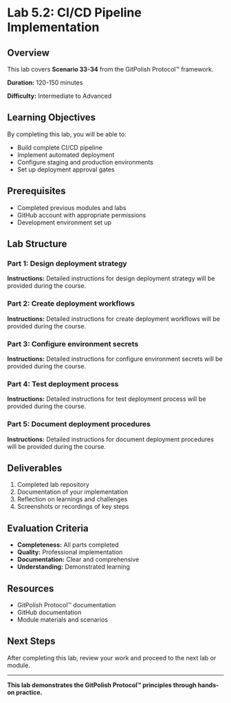 # Lab 5.2: CI/CD Pipeline Implementation

## Overview

This lab covers **Scenario 33-34** from the GitPolish Protocol™ framework.

**Duration:** 120-150 minutes

**Difficulty:** Intermediate to Advanced

## Learning Objectives

By completing this lab, you will be able to:

- Build complete CI/CD pipeline
- Implement automated deployment
- Configure staging and production environments
- Set up deployment approval gates

## Prerequisites

- Completed previous modules and labs
- GitHub account with appropriate permissions
- Development environment set up

## Lab Structure

### Part 1: Design deployment strategy

**Instructions:** Detailed instructions for design deployment strategy will be provided during the course.

### Part 2: Create deployment workflows

**Instructions:** Detailed instructions for create deployment workflows will be provided during the course.

### Part 3: Configure environment secrets

**Instructions:** Detailed instructions for configure environment secrets will be provided during the course.

### Part 4: Test deployment process

**Instructions:** Detailed instructions for test deployment process will be provided during the course.

### Part 5: Document deployment procedures

**Instructions:** Detailed instructions for document deployment procedures will be provided during the course.

## Deliverables

1. Completed lab repository
2. Documentation of your implementation
3. Reflection on learnings and challenges
4. Screenshots or recordings of key steps

## Evaluation Criteria

- **Completeness:** All parts completed
- **Quality:** Professional implementation
- **Documentation:** Clear and comprehensive
- **Understanding:** Demonstrated learning

## Resources

- GitPolish Protocol™ documentation
- GitHub documentation
- Module materials and scenarios

## Next Steps

After completing this lab, review your work and proceed to the next lab or module.

---

**This lab demonstrates the GitPolish Protocol™ principles through hands-on practice.**

